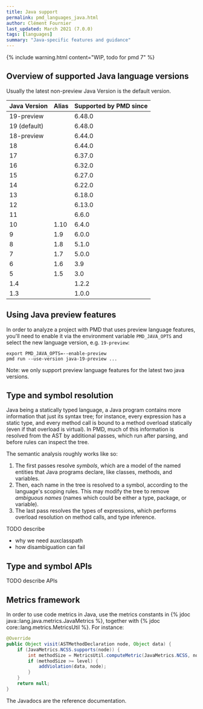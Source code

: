 ```yaml
---
title: Java support
permalink: pmd_languages_java.html
author: Clément Fournier
last_updated: March 2021 (7.0.0)
tags: [languages]
summary: "Java-specific features and guidance"
---
```


{% include warning.html content="WIP, todo for pmd 7" %}

## Overview of supported Java language versions

Usually the latest non-preview Java Version is the default version.

| Java Version | Alias | Supported by PMD since |
|--------------|-------|------------------------|
| 19-preview   |       | 6.48.0                 |
| 19 (default) |       | 6.48.0                 |
| 18-preview   |       | 6.44.0                 |
| 18           |       | 6.44.0                 |
| 17           |       | 6.37.0                 |
| 16           |       | 6.32.0                 |
| 15           |       | 6.27.0                 |
| 14           |       | 6.22.0                 |
| 13           |       | 6.18.0                 |
| 12           |       | 6.13.0                 |
| 11           |       | 6.6.0                  |
| 10           | 1.10  | 6.4.0                  |
| 9            | 1.9   | 6.0.0                  |
| 8            | 1.8   | 5.1.0                  |
| 7            | 1.7   | 5.0.0                  |
| 6            | 1.6   | 3.9                    |
| 5            | 1.5   | 3.0                    |
| 1.4          |       | 1.2.2                  |
| 1.3          |       | 1.0.0                  |

## Using Java preview features

In order to analyze a project with PMD that uses preview language features, you'll need to enable
it via the environment variable `PMD_JAVA_OPTS` and select the new language version, e.g. `19-preview`:

    export PMD_JAVA_OPTS=--enable-preview
    pmd run --use-version java-19-preview ...

Note: we only support preview language features for the latest two java versions.

## Type and symbol resolution

Java being a statically typed language, a Java program contains more information that just its syntax tree; for instance, every expression has a static type, and every method call is bound to a method overload statically (even if that overload is virtual). In PMD, much of this information is resolved from the AST by additional passes, which run after parsing, and before rules can inspect the tree. 

The semantic analysis roughly works like so:
1. The first passes resolve *symbols*, which are a model of the named entities that Java programs declare, like classes, methods, and variables.
2. Then, each name in the tree is resolved to a symbol, according to the language's scoping rules. This may modify the tree to remove *ambiguous names* (names which could be either a type, package, or variable).
3. The last pass resolves the types of expressions, which performs overload resolution on method calls, and type inference.

TODO describe 
* why we need auxclasspath
* how disambiguation can fail

## Type and symbol APIs

TODO describe APIs 

## Metrics framework

In order to use code metrics in Java, use the metrics constants in {% jdoc java::lang.java.metrics.JavaMetrics %},
together with {% jdoc core::lang.metrics.MetricsUtil %}. For instance:

```java
@Override
public Object visit(ASTMethodDeclaration node, Object data) {
    if (JavaMetrics.NCSS.supports(node)) {
        int methodSize = MetricsUtil.computeMetric(JavaMetrics.NCSS, node, ncssOptions);
        if (methodSize >= level) {
            addViolation(data, node);
        }
    }
    return null;
}
```

The Javadocs are the reference documentation.
